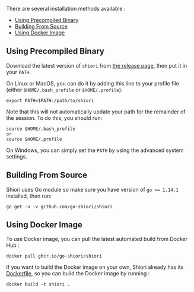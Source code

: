 There are several installation methods available :

<!-- TOC -->

- [Using Precompiled Binary](#using-precompiled-binary)
- [Building From Source](#building-from-source)
- [Using Docker Image](#using-docker-image)

<!-- /TOC -->

## Using Precompiled Binary

Download the latest version of `shiori` from [the release page](https://github.com/go-shiori/shiori/releases/latest), then put it in your `PATH`.

On Linux or MacOS, you can do it by adding this line to your profile file (either `$HOME/.bash_profile` or `$HOME/.profile`):

```
export PATH=$PATH:/path/to/shiori
```

Note that this will not automatically update your path for the remainder of the session. To do this, you should run:

```
source $HOME/.bash_profile
or
source $HOME/.profile
```

On Windows, you can simply set the `PATH` by using the advanced system settings.

## Building From Source

Shiori uses Go module so make sure you have version of `go >= 1.14.1` installed, then run:

```
go get -u -v github.com/go-shiori/shiori
```

## Using Docker Image

To use Docker image, you can pull the latest automated build from Docker Hub :

```
docker pull ghcr.io/go-shiori/shiori
```

If you want to build the Docker image on your own, Shiori already has its [Dockerfile](https://github.com/go-shiori/shiori/blob/master/Dockerfile), so you can build the Docker image by running :

```
docker build -t shiori .
```
